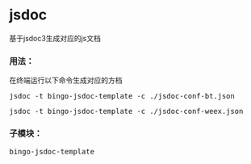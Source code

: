 # jsdoc
基于jsdoc3生成对应的js文档

### 用法：
在终端运行以下命令生成对应的方档
<pre>jsdoc -t bingo-jsdoc-template -c ./jsdoc-conf-bt.json</pre>
<pre>jsdoc -t bingo-jsdoc-template -c ./jsdoc-conf-weex.json</pre>

### 子模块： 
<pre>bingo-jsdoc-template</pre>
